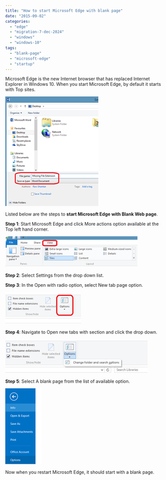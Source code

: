 ```yaml
---
title: "How to start Microsoft Edge with blank page"
date: "2015-09-02"
categories: 
  - "edge"
  - "migration-7-dec-2024"
  - "windows"
  - "windows-10"
tags: 
  - "blank-page"
  - "microsoft-edge"
  - "startup"
---
```


Microsoft Edge is the new Internet browser that has replaced Internet Explorer in Windows 10. When you start Microsoft Edge, by default it starts with Top sites.

[![image](images/image_thumb.png "image")](http://blogmines.com/blog/wp-content/uploads/2015/09/image.png)

Listed below are the steps to **start Microsoft Edge with Blank Web page**.

**Step 1**: Start Microsoft Edge and click More actions option available at the Top left hand corner.

[![image](images/image_thumb1.png "image")](http://blogmines.com/blog/wp-content/uploads/2015/09/image1.png)

**Step 2**: Select Settings from the drop down list.

**Step 3**: In the Open with radio option, select New tab page option.

[![image](images/image_thumb2.png "image")](http://blogmines.com/blog/wp-content/uploads/2015/09/image2.png)

**Step 4**: Navigate to Open new tabs with section and click the drop down.

[![image](images/image_thumb3.png "image")](http://blogmines.com/blog/wp-content/uploads/2015/09/image3.png)

**Step 5**: Select A blank page from the list of available option.

[![image](images/1_image_thumb4.png "image")](http://blogmines.com/blog/wp-content/uploads/2015/09/image4.png)

Now when you restart Microsoft Edge, it should start with a blank page.
